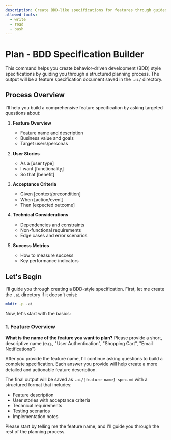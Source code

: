 ```yaml
---
description: Create BDD-like specifications for features through guided planning
allowed-tools:
  - write
  - read
  - bash
---
```


# Plan - BDD Specification Builder

This command helps you create behavior-driven development (BDD) style specifications by guiding you through a structured planning process. The output will be a feature specification document saved in the `.ai/` directory.

## Process Overview

I'll help you build a comprehensive feature specification by asking targeted questions about:

1. **Feature Overview**
   - Feature name and description
   - Business value and goals
   - Target users/personas

2. **User Stories**
   - As a [user type]
   - I want [functionality]
   - So that [benefit]

3. **Acceptance Criteria**
   - Given [context/precondition]
   - When [action/event]
   - Then [expected outcome]

4. **Technical Considerations**
   - Dependencies and constraints
   - Non-functional requirements
   - Edge cases and error scenarios

5. **Success Metrics**
   - How to measure success
   - Key performance indicators

## Let's Begin

I'll guide you through creating a BDD-style specification. First, let me create the `.ai` directory if it doesn't exist:

```bash
mkdir -p .ai
```

Now, let's start with the basics:

### 1. Feature Overview

**What is the name of the feature you want to plan?**
Please provide a short, descriptive name (e.g., "User Authentication", "Shopping Cart", "Email Notifications")

After you provide the feature name, I'll continue asking questions to build a complete specification. Each answer you provide will help create a more detailed and actionable feature description.

The final output will be saved as `.ai/[feature-name]-spec.md` with a structured format that includes:
- Feature description
- User stories with acceptance criteria
- Technical requirements
- Testing scenarios
- Implementation notes

Please start by telling me the feature name, and I'll guide you through the rest of the planning process.